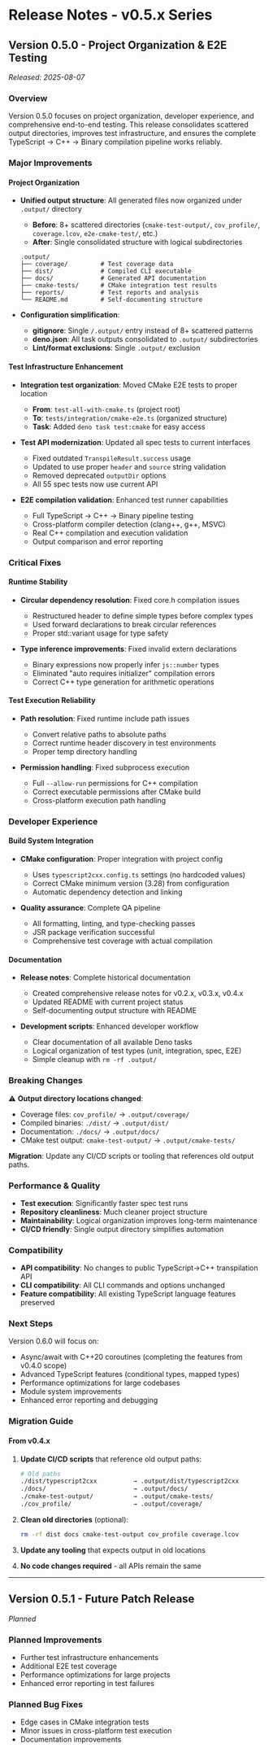 # Release Notes - v0.5.x Series

## Version 0.5.0 - Project Organization & E2E Testing

_Released: 2025-08-07_

### Overview

Version 0.5.0 focuses on project organization, developer experience, and comprehensive end-to-end testing. This release consolidates scattered output directories, improves test infrastructure, and ensures the complete TypeScript → C++ → Binary compilation pipeline works reliably.

### Major Improvements

#### Project Organization

- **Unified output structure**: All generated files now organized under `.output/` directory
  - **Before**: 8+ scattered directories (`cmake-test-output/`, `cov_profile/`, `coverage.lcov`, `e2e-cmake-test/`, etc.)
  - **After**: Single consolidated structure with logical subdirectories
  
  ```
  .output/
  ├── coverage/         # Test coverage data  
  ├── dist/             # Compiled CLI executable
  ├── docs/             # Generated API documentation
  ├── cmake-tests/      # CMake integration test results
  ├── reports/          # Test reports and analysis
  └── README.md         # Self-documenting structure
  ```

- **Configuration simplification**: 
  - **gitignore**: Single `/.output/` entry instead of 8+ scattered patterns
  - **deno.json**: All task outputs consolidated to `.output/` subdirectories
  - **Lint/format exclusions**: Single `.output/` exclusion

#### Test Infrastructure Enhancement

- **Integration test organization**: Moved CMake E2E tests to proper location
  - **From**: `test-all-with-cmake.ts` (project root)
  - **To**: `tests/integration/cmake-e2e.ts` (organized structure)
  - **Task**: Added `deno task test:cmake` for easy access

- **Test API modernization**: Updated all spec tests to current interfaces
  - Fixed outdated `TranspileResult.success` usage
  - Updated to use proper `header` and `source` string validation
  - Removed deprecated `outputDir` options
  - All 55 spec tests now use current API

- **E2E compilation validation**: Enhanced test runner capabilities  
  - Full TypeScript → C++ → Binary pipeline testing
  - Cross-platform compiler detection (clang++, g++, MSVC)
  - Real C++ compilation and execution validation
  - Output comparison and error reporting

### Critical Fixes

#### Runtime Stability

- **Circular dependency resolution**: Fixed core.h compilation issues
  - Restructured header to define simple types before complex types
  - Used forward declarations to break circular references
  - Proper std::variant usage for type safety

- **Type inference improvements**: Fixed invalid extern declarations
  - Binary expressions now properly infer `js::number` types
  - Eliminated "auto requires initializer" compilation errors
  - Correct C++ type generation for arithmetic operations

#### Test Execution Reliability

- **Path resolution**: Fixed runtime include path issues
  - Convert relative paths to absolute paths
  - Correct runtime header discovery in test environments
  - Proper temp directory handling

- **Permission handling**: Fixed subprocess execution
  - Full `--allow-run` permissions for C++ compilation
  - Correct executable permissions after CMake build
  - Cross-platform execution path handling

### Developer Experience

#### Build System Integration

- **CMake configuration**: Proper integration with project config
  - Uses `typescript2cxx.config.ts` settings (no hardcoded values)
  - Correct CMake minimum version (3.28) from configuration
  - Automatic dependency detection and linking

- **Quality assurance**: Complete QA pipeline
  - All formatting, linting, and type-checking passes
  - JSR package verification successful
  - Comprehensive test coverage with actual compilation

#### Documentation

- **Release notes**: Complete historical documentation
  - Created comprehensive release notes for v0.2.x, v0.3.x, v0.4.x
  - Updated README with current project status
  - Self-documenting output structure with README

- **Development scripts**: Enhanced developer workflow
  - Clear documentation of all available Deno tasks
  - Logical organization of test types (unit, integration, spec, E2E)
  - Simple cleanup with `rm -rf .output/`

### Breaking Changes

⚠️  **Output directory locations changed**:
- Coverage files: `cov_profile/` → `.output/coverage/`
- Compiled binaries: `./dist/` → `.output/dist/`
- Documentation: `./docs/` → `.output/docs/`
- CMake test output: `cmake-test-output/` → `.output/cmake-tests/`

**Migration**: Update any CI/CD scripts or tooling that references old output paths.

### Performance & Quality

- **Test execution**: Significantly faster spec test runs
- **Repository cleanliness**: Much cleaner project structure
- **Maintainability**: Logical organization improves long-term maintenance
- **CI/CD friendly**: Single output directory simplifies automation

### Compatibility

- **API compatibility**: No changes to public TypeScript→C++ transpilation API
- **CLI compatibility**: All CLI commands and options unchanged
- **Feature compatibility**: All existing TypeScript language features preserved

### Next Steps

Version 0.6.0 will focus on:

- Async/await with C++20 coroutines (completing the features from v0.4.0 scope)
- Advanced TypeScript features (conditional types, mapped types)  
- Performance optimizations for large codebases
- Module system improvements
- Enhanced error reporting and debugging

### Migration Guide

#### From v0.4.x

1. **Update CI/CD scripts** that reference old output paths:
   ```bash
   # Old paths
   ./dist/typescript2cxx          → .output/dist/typescript2cxx
   ./docs/                        → .output/docs/
   ./cmake-test-output/           → .output/cmake-tests/
   ./cov_profile/                 → .output/coverage/
   ```

2. **Clean old directories** (optional):
   ```bash
   rm -rf dist docs cmake-test-output cov_profile coverage.lcov
   ```

3. **Update any tooling** that expects output in old locations

4. **No code changes required** - all APIs remain the same

---

## Version 0.5.1 - Future Patch Release

_Planned_

### Planned Improvements

- Further test infrastructure enhancements
- Additional E2E test coverage
- Performance optimizations for large projects
- Enhanced error reporting in test failures

### Planned Bug Fixes

- Edge cases in CMake integration tests
- Minor issues in cross-platform test execution
- Documentation improvements